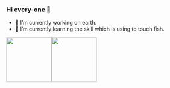 

<!--
**justforstudy-A/justforstudy-A** is a ✨ _special_ ✨ repository because its `README.md` (this file) appears on your GitHub profile.

Here are some ideas to get you started:

- 🔭 I’m currently working on ...
- 🌱 I’m currently learning ...
- 👯 I’m looking to collaborate on ...
- 🤔 I’m looking for help with ...
- 💬 Ask me about ...
- 📫 How to reach me: ...
- 😄 Pronouns: ...
- ⚡ Fun fact: ...
-->
### Hi every-one 👋
- 🔭 I’m currently working on earth.
- 🌱 I’m currently learning the skill which is using to touch fish.

<a href="#" style="display:inline">
<img height="120px" style="Float:left;dispaly:inline" src="https://github-readme-stats.vercel.app/api?username=justforstudy-A&hide_title=true&hide_border=true&show_icons=true&include_all_commits=true&count_private=true&line_height=21&text_color=000&icon_color=100&bg_color=0,ea7161,ffc14d,fffc4d,52fa5a&theme=dracula"/>
<img style="dispaly:inline;height:120px;" src="https://github-readme-stats.vercel.app/api/top-langs/?username=justforstudy-A&hide=html&hide_title=true&hide_border=true&layout=compact&langs_count=7&exclude_repo=comp426,Redventures-Movie-Quotes&text_color=000&icon_color=fff&bg_color=0,12fa5a,4dfcff,c64dff&theme=dracula"/>
</a>

